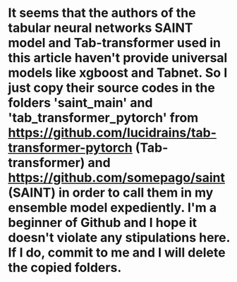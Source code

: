 # It seems that the authors of the tabular neural networks SAINT model and Tab-transformer used in this article haven't provide universal models like xgboost and Tabnet. So I just copy their source codes in the folders 'saint_main' and 'tab_transformer_pytorch' from https://github.com/lucidrains/tab-transformer-pytorch (Tab-transformer) and https://github.com/somepago/saint (SAINT) in order to call them in my ensemble model expediently. I'm a beginner of Github and I hope it doesn't violate any stipulations here. If I do, commit to me and I will delete the copied folders.
